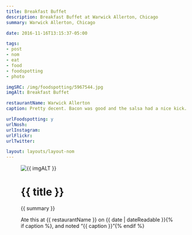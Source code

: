 ```yaml
---
title: Breakfast Buffet
description: Breakfast Buffet at Warwick Allerton, Chicago
summary: Warwick Allerton, Chicago

date: 2016-11-16T13:15:37-05:00

tags:
- post
- nom
- eat
- food
- foodspotting
- photo

imgSRC: /img/foodspotting/5967544.jpg
imgAlt: Breakfast Buffet

restaurantName: Warwick Allerton
caption: Pretty decent. Bacon was good and the salsa had a nice kick.

urlFoodspotting: y
urlNosh:
urlInstagram:
urlFlickr:
urlTwitter:

layout: layouts/layout-nom
---
```

<figure class="nom">
	<img class="u-photo img-border" src="{{ imgSRC }}" alt="{{ imgALT }}">
	<figcaption>
		<h1 class="title p-name">{{ title }}</h1>
		<p class="summary">{{ summary }}</p>
		<p>Ate this at {{ restaurantName }} on <time class="dt-published" datetime="{{ date | dateIso }}">{{ date | dateReadable }}</time>{% if caption %}, and noted <q class="caption">{{ caption }}</q>{% endif %}
	</figcaption>
</figure>